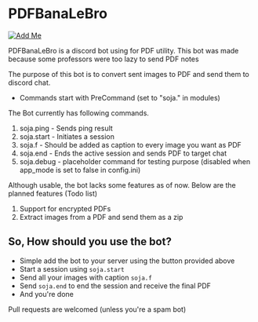 # PDFBanaLeBro

[![Add Me](https://img.shields.io/badge/Discord-7289DA?style=for-the-badge&logo=discord&logoColor=white)](https://discord.com/api/oauth2/authorize?client_id=933041693970800691&permissions=8&scope=bot)

PDFBanaLeBro is a discord bot using for PDF utility.
This bot was made because some professors were too lazy to send PDF notes

The purpose of this bot is to convert sent images to PDF and send them to discord chat.

* Commands start with PreCommand (set to "soja." in modules)

The Bot currently has following commands.
1. soja.ping - Sends ping result
2. soja.start - Initiates a session
3. soja.f - Should be added as caption to every image you want as PDF
4. soja.end - Ends the active session and sends PDF to target chat
5. soja.debug - placeholder command for testing purpose (disabled when app_mode is set to false in config.ini)

Although usable, the bot lacks some features as of now. Below are the planned features (Todo list)
1. Support for encrypted PDFs
2. Extract images from a PDF and send them as a zip

## So, How should you use the bot?
- Simple add the bot to your server using the button provided above
- Start a session using ```soja.start```
- Send all your images with caption ```soja.f```
- Send ```soja.end``` to end the session and receive the final PDF
- And you're done

Pull requests are welcomed (unless you're a spam bot)
